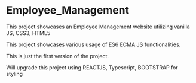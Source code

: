 # Employee_Management
This project showcases an Employee Management website utilizing vanilla JS, CSS3, HTML5 

This project showcases various usage of ES6 ECMA JS functionalities. 

This is just the first version of the project.

Will upgrade this project using REACTJS, Typescript, BOOTSTRAP for styling
